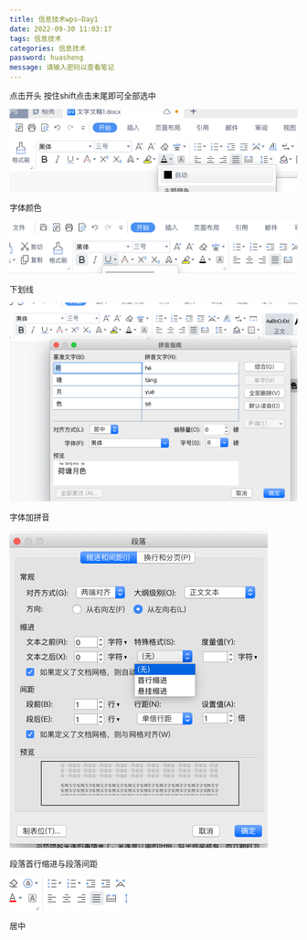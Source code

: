 ```yaml
---
title: 信息技术wps—Day1
date: 2022-09-30 11:03:17
tags: 信息技术
categories: 信息技术
password: huasheng
message: 请输入密码以查看笔记
---
```


点击开头 按住shift点击末尾即可全部选中

![截屏2022-09-30 上午11.07.55](../imgs/$%7Bfiilename%7D/%E6%88%AA%E5%B1%8F2022-09-30%20%E4%B8%8A%E5%8D%8811.07.55.png)

字体颜色

![截屏2022-09-30 上午11.10.15](../imgs/$%7Bfiilename%7D/%E6%88%AA%E5%B1%8F2022-09-30%20%E4%B8%8A%E5%8D%8811.10.15.png)

下划线

![截屏2022-09-30 上午11.12.55](../imgs/$%7Bfiilename%7D/%E6%88%AA%E5%B1%8F2022-09-30%20%E4%B8%8A%E5%8D%8811.12.55.png)

字体加拼音

![截屏2022-09-30 上午11.36.14](../imgs/$%7Bfiilename%7D/%E6%88%AA%E5%B1%8F2022-09-30%20%E4%B8%8A%E5%8D%8811.36.14.png)

段落首行缩进与段落间距



![截屏2022-09-30 上午11.37.00](../imgs/$%7Bfiilename%7D/%E6%88%AA%E5%B1%8F2022-09-30%20%E4%B8%8A%E5%8D%8811.37.00.png)

居中
